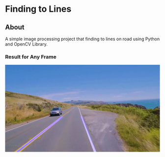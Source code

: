 # Finding to Lines

## About

A simple image processing project that finding to lines on road using Python and OpenCV Library.

### Result for Any Frame
<img src="result.png" width=700/>
